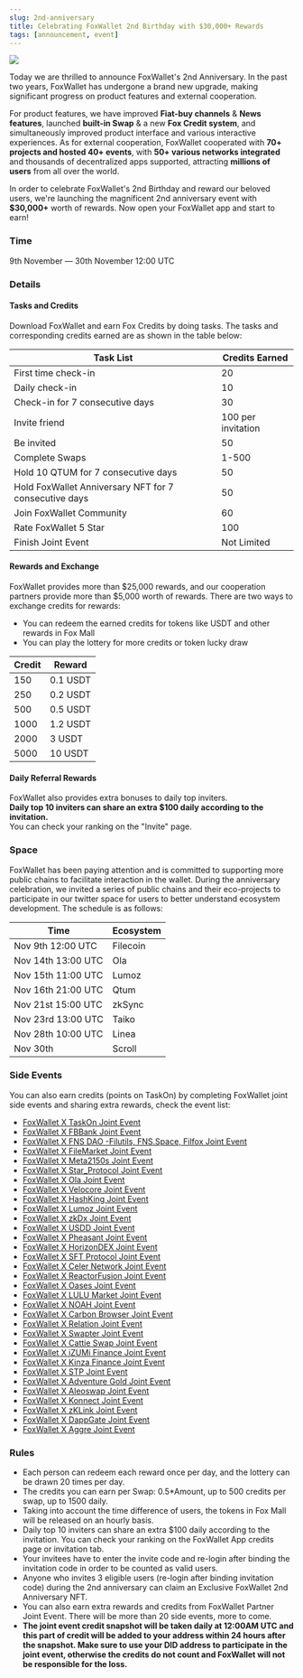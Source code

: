```yaml
---
slug: 2nd-anniversary
title: Celebrating FoxWallet 2nd Birthday with $30,000+ Rewards
tags: [announcement, event]
---
```


![](/img/blog/2nd-anniversary.webp)

Today we are thrilled to announce FoxWallet's 2nd Anniversary. In the past two years, FoxWallet has undergone a brand new upgrade, making significant progress on product features and external cooperation.   

<!--truncate-->

For product features, we have improved **Fiat-buy channels** & **News features**, launched **built-in Swap** & a new **Fox Credit system**, and simultaneously improved product interface and various interactive experiences. As for external cooperation, FoxWallet cooperated with **70+ projects and hosted 40+ events**, with **50+ various networks integrated** and thousands of decentralized apps supported, attracting **millions of users** from all over the world.  

In order to celebrate FoxWallet's 2nd Birthday and reward our beloved users, we're launching the magnificent 2nd anniversary event with **$30,000+** worth of rewards. Now open your FoxWallet app and start to earn!  

### Time
9th November — 30th November 12:00 UTC

### Details
#### Tasks and Credits
Download FoxWallet and earn Fox Credits by doing tasks. The tasks and corresponding credits earned are as shown in the table below:  

|  Task List | Credits Earned |
|  --------- | -------------- |
| First time check-in | 20 |
| Daily check-in | 10 |
| Check-in for 7 consecutive days | 30 |
| Invite friend | 100 per invitation |
| Be invited | 50 |
| Complete Swaps | 1-500 |
| Hold 10 QTUM for 7 consecutive days | 50 |
| Hold FoxWallet Anniversary NFT for 7 consecutive days | 50 |
| Join FoxWallet Community | 60 |
| Rate FoxWallet 5 Star | 100 |
| Finish Joint Event | Not Limited |

#### Rewards and Exchange
FoxWallet provides more than $25,000 rewards, and our cooperation partners provide more than $5,000 worth of rewards. There are two ways to exchange credits for rewards:  
- You can redeem the earned credits for tokens like USDT and other rewards in Fox Mall
- You can play the lottery for more credits or token lucky draw

|  Credit | Reward |
|  ------ | ------ |
| 150 | 0.1 USDT  |
| 250 | 0.2 USDT  |
| 500 | 0.5 USDT  |
| 1000 | 1.2 USDT  |
| 2000 | 3 USDT  |
| 5000 | 10 USDT  |

#### Daily Referral Rewards
FoxWallet also provides extra bonuses to daily top inviters.   
**Daily top 10 inviters can share an extra $100 daily according to the invitation.**   
You can check your ranking on the "Invite" page.


### Space
FoxWallet has been paying attention and is committed to supporting more public chains to facilitate interaction in the wallet. During the anniversary celebration, we invited a series of public chains and their eco-projects to participate in our twitter space for users to better understand ecosystem development. The schedule is as follows:  

|  Time | Ecosystem |
|  ------ | ------ |
| Nov 9th 12:00 UTC  | Filecoin |
| Nov 14th 13:00 UTC | Ola |
| Nov 15th 11:00 UTC  | Lumoz |
| Nov 16th 21:00 UTC | Qtum |
| Nov 21st 15:00 UTC | zkSync |
| Nov 23rd 13:00 UTC | Taiko |
| Nov 28th 10:00 UTC | Linea |
| Nov 30th | Scroll |


### Side Events
You can also earn credits (points on TaskOn) by completing FoxWallet joint side events and sharing extra rewards, check the event list: 
- [FoxWallet X TaskOn Joint Event](https://taskon.xyz/campaign/detail/19053)
- [FoxWallet X FBBank Joint Event](https://rewards.taskon.xyz/campaign/detail/18264)
- [FoxWallet X FNS DAO -Filutils, FNS.Space, Filfox Joint Event](https://rewards.taskon.xyz/campaign/detail/18358)
- [FoxWallet X FileMarket Joint Event](https://rewards.taskon.xyz/campaign/detail/18397)
- [FoxWallet X Meta2150s Joint Event](https://rewards.taskon.xyz/campaign/detail/18556)
- [FoxWallet X Star_Protocol Joint Event](https://rewards.taskon.xyz/campaign/detail/18562)
- [FoxWallet X Ola Joint Event](https://rewards.taskon.xyz/campaign/detail/18563)
- [FoxWallet X Velocore Joint Event](https://rewards.taskon.xyz/campaign/detail/18568)
- [FoxWallet X HashKing Joint Event](https://rewards.taskon.xyz/campaign/detail/18569)
- [FoxWallet X Lumoz Joint Event](https://rewards.taskon.xyz/campaign/detail/18570)
- [FoxWallet X zkDx Joint Event](https://rewards.taskon.xyz/campaign/detail/18571)
- [FoxWallet X USDD Joint Event](https://rewards.taskon.xyz/campaign/detail/18572)
- [FoxWallet X Pheasant Joint Event](https://rewards.taskon.xyz/campaign/detail/18574)
- [FoxWallet X HorizonDEX Joint Event](https://rewards.taskon.xyz/campaign/detail/18575)
- [FoxWallet X SFT Protocol Joint Event](https://rewards.taskon.xyz/campaign/detail/18576)
- [FoxWallet X Celer Network Joint Event](https://rewards.taskon.xyz/campaign/detail/18577)
- [FoxWallet X ReactorFusion Joint Event](https://rewards.taskon.xyz/campaign/detail/18578)
- [FoxWallet X Oases Joint Event](https://rewards.taskon.xyz/campaign/detail/18580)
- [FoxWallet X LULU Market Joint Event](https://rewards.taskon.xyz/campaign/detail/18581)
- [FoxWallet X NOAH Joint Event](https://rewards.taskon.xyz/campaign/detail/18582)
- [FoxWallet X Carbon Browser Joint Event](https://rewards.taskon.xyz/campaign/detail/18583)
- [FoxWallet X Relation Joint Event](https://taskon.xyz/campaign/detail/18927)
- [FoxWallet X Swapter Joint Event](https://rewards.taskon.xyz/campaign/detail/18928)
- [FoxWallet X Cattie Swap Joint Event](https://rewards.taskon.xyz/campaign/detail/20243)
- [FoxWallet X iZUMi Finance Joint Event](https://rewards.taskon.xyz/campaign/detail/20194)
- [FoxWallet X Kinza Finance Joint Event](https://rewards.taskon.xyz/campaign/detail/20244)
- [FoxWallet X STP Joint Event](https://rewards.taskon.xyz/campaign/detail/20246)
- [FoxWallet X Adventure Gold Joint Event](https://rewards.taskon.xyz/campaign/detail/20250)
- [FoxWallet X Aleoswap Joint Event](https://rewards.taskon.xyz/campaign/detail/20252)
- [FoxWallet X Konnect Joint Event](https://rewards.taskon.xyz/campaign/detail/20253)
- [FoxWallet X zKLink Joint Event](https://rewards.taskon.xyz/campaign/detail/22207)
- [FoxWallet X DappGate Joint Event](https://rewards.taskon.xyz/campaign/detail/21285)
- [FoxWallet X Aggre Joint Event](https://rewards.taskon.xyz/campaign/detail/20945)

### Rules
- Each person can redeem each reward once per day, and the lottery can be drawn 20 times per day. 
- The credits you can earn per Swap: 0.5*Amount, up to 500 credits per swap, up to 1500 daily.  
- Taking into account the time difference of users, the tokens in Fox Mall will be released on an hourly basis. 
- Daily top 10 inviters can share an extra $100 daily according to the invitation. You can check your ranking on the FoxWallet App credits page or invitation tab.  
- Your invitees have to enter the invite code and re-login after binding the invitation code in order to be counted as valid users.  
- Anyone who invites 3 eligible users (re-login after binding invitation code) during the 2nd anniversary can claim an Exclusive FoxWallet 2nd Anniversary NFT.  
- You can also earn extra rewards and credits from FoxWallet Partner Joint Event. There will be more than 20 side events, more to come.  
- **The joint event credit snapshot will be taken daily at 12:00AM UTC and this part of credit will be added to your address within 24 hours after the snapshot. Make sure to use your DID address to participate in the joint event, otherwise the credits do not count and FoxWallet will not be responsible for the loss.** 